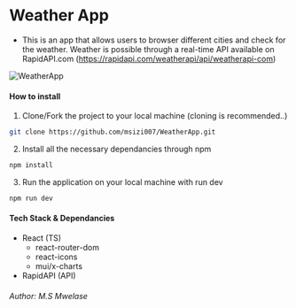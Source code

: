 # Weather App

- This is an app that allows users to browser different cities and check for the weather. Weather is possible through a real-time API available on RapidAPI.com (https://rapidapi.com/weatherapi/api/weatherapi-com)

![WeatherApp](https://socialify.git.ci/msizi007/WeatherApp/image?language=1&owner=1&name=1&stargazers=1&theme=Light)

#### How to install

1. Clone/Fork the project to your local machine (cloning is recommended..)

```bash
git clone https://github.com/msizi007/WeatherApp.git
```

2. Install all the necessary dependancies through npm

```bash
npm install
```

3. Run the application on your local machine with run dev

```bash
npm run dev
```

#### Tech Stack & Dependancies

- React (TS)
  - react-router-dom
  - react-icons
  - mui/x-charts
- RapidAPI (API)

###### Author: M.S Mwelase
